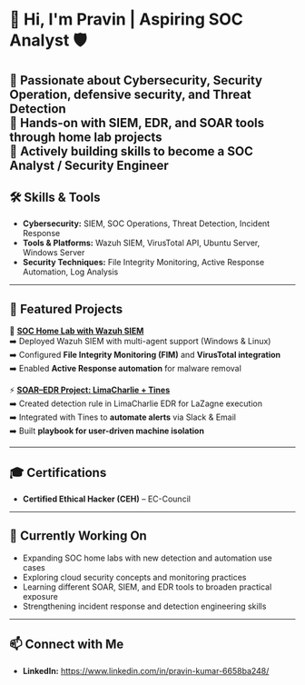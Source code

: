 # 👋 Hi, I'm Pravin | Aspiring SOC Analyst 🛡️

🔹 Passionate about **Cybersecurity, Security Operation, defensive security, and Threat Detection**  
🔹 Hands-on with **SIEM, EDR, and SOAR** tools through home lab projects  
🔹 Actively building skills to become a **SOC Analyst / Security Engineer**
---

## 🛠 Skills & Tools  
- **Cybersecurity:** SIEM, SOC Operations, Threat Detection, Incident Response  
- **Tools & Platforms:** Wazuh SIEM, VirusTotal API, Ubuntu Server, Windows Server  
- **Security Techniques:** File Integrity Monitoring, Active Response Automation, Log Analysis  

---

## 📂 Featured Projects
🚨 **[SOC Home Lab with Wazuh SIEM](https://github.com/pravinkumar-security/SOC-Home-Lab-with-Wazuh-SIEM)**  
➡️ Deployed Wazuh SIEM with multi-agent support (Windows & Linux)  
➡️ Configured **File Integrity Monitoring (FIM)** and **VirusTotal integration**  
➡️ Enabled **Active Response automation** for malware removal  

⚡ **[SOAR–EDR Project: LimaCharlie + Tines](https://github.com/pravinkumar-security/SOAR-EDR-Project)**  
➡️ Created detection rule in LimaCharlie EDR for LaZagne execution  
➡️ Integrated with Tines to **automate alerts** via Slack & Email  
➡️ Built **playbook for user-driven machine isolation**  

---

## 🎓 Certifications  
- **Certified Ethical Hacker (CEH)** – EC-Council  

---

## 🎯 Currently Working On
- Expanding SOC home labs with new detection and automation use cases  
- Exploring cloud security concepts and monitoring practices  
- Learning different SOAR, SIEM, and EDR tools to broaden practical exposure  
- Strengthening incident response and detection engineering skills  


---
## 📫 Connect with Me  
- **LinkedIn:** https://www.linkedin.com/in/pravin-kumar-6658ba248/  

